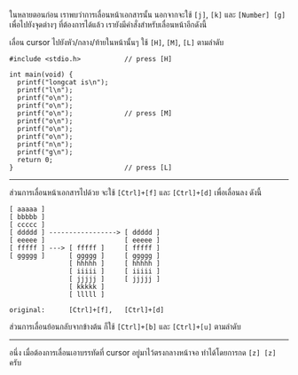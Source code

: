 ﻿ในหลายตอนก่อน เราพบว่าการเลื่อนหน้าเอกสารนั้น นอกจากจะใช้ `[j]`, `[k]` และ `[Number] [g]` เพื่อไปยังจุดต่างๆ ที่ต้องการได้แล้ว เรายังมีคำสั่งสำหรับเลื่อนหน้าอีกดังนี้

เลื่อน cursor ไปยังหัว/กลาง/ท้ายในหน้านั้นๆ ใช้ `[H]`, `[M]`, `[L]` ตามลำดับ

	#include <stdio.h>           // press [H]

	int main(void) {
	  printf("longcat is\n");
	  printf("l\n");
	  printf("o\n");
	  printf("o\n");
	  printf("o\n");             // press [M]
	  printf("o\n");
	  printf("o\n");
	  printf("o\n");
	  printf("n\n");
	  printf("g\n");
	  return 0;
	}                            // press [L]

---

ส่วนการเลื่อนหน้าเอกสารไปด้วย จะใช้ `[Ctrl]+[f]` และ `[Ctrl]+[d]` เพื่อเลื่อนลง ดังนี้

	[ aaaaa ]
	[ bbbbb ]
	[ ccccc ]
	[ ddddd ] -----------------> [ ddddd ]
	[ eeeee ]                    [ eeeee ]
	[ fffff ] ---> [ fffff ]     [ fffff ]
	[ ggggg ]      [ ggggg ]     [ ggggg ]
				   [ hhhhh ]     [ hhhhh ]
				   [ iiiii ]     [ iiiii ]
				   [ jjjjj ]     [ jjjjj ]
				   [ kkkkk ]
				   [ lllll ]

	original:      [Ctrl]+[f],   [Ctrl]+[d]

ส่วนการเลื่อนย้อนกลับจากข้างต้น ก็ใช้ `[Ctrl]+[b]` และ `[Ctrl]+[u]` ตามลำดับ

---

อนึ่ง เมื่อต้องการเลื่อนเอาบรรทัดที่ cursor อยู่มาไว้ตรงกลางหน้าจอ ทำได้โดยการกด `[z] [z]` ครับ
